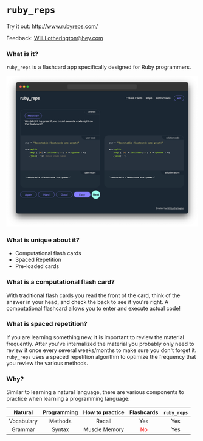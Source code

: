 # `ruby_reps`

Try it out: http://www.rubyreps.com/

Feedback: [Will.Lotherington@hey.com](mailto:Will.Lotherington@hey.com)

### What is it?
`ruby_reps` is a flashcard app specifically designed for Ruby programmers.

![](public/images/01.png)

### What is unique about it?
* Computational flash cards
* Spaced Repetition
* Pre-loaded cards

### What is a computational flash card?
With traditional flash cards you read the front of the card, think of the answer in your head, and check the back to see if you're right. A computational flashcard allows you to enter and execute actual code!

### What is spaced repetition?
If you are learning something new, it is important to review the material frequently. After you've internalized the material you probably only need to review it once every several weeks/months to make sure you don't forget it. `ruby_reps` uses a spaced repetition algorithm to optimize the frequency that you review the various methods.

### Why?
Similar to learning a natural language, there are various components to practice when learning a programming language:

|Natural|Programming|How to practice|Flashcards|`ruby_reps`|
|:-:|:-:|:-:|:-:|:-:|
|Vocabulary|Methods|Recall|Yes|Yes|
|Grammar|Syntax|Muscle Memory|<span style="color: red">No</span>|Yes|
